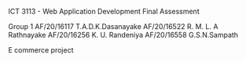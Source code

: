 ICT 3113 - Web Application Development
Final Assessment

Group 1
AF/20/16117 T.A.D.K.Dasanayake
AF/20/16522 R. M. L. A Rathnayake
AF/20/16256 K. U. Randeniya
AF/20/16558 G.S.N.Sampath

E commerce project

